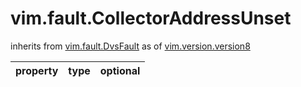 vim.fault.CollectorAddressUnset
===============================
inherits from [vim.fault.DvsFault](docs/vim.fault.DvsFault.md)
as of [vim.version.version8](docs/vim.version.md)

| property | type | optional |
|:---------|:-----|:---------|

